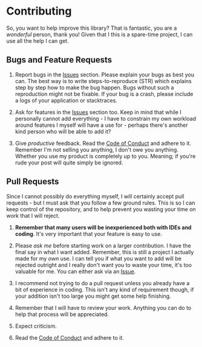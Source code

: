 # Contributing

So, you want to help improve this library? That is fantastic, you are a _wonderful_ person, thank you! Given that I this is a
spare-time project, I can use all the help I can get.

## Bugs and Feature Requests
1. Report bugs in the [Issues](https://github.com/craftersmine/packager/issues) section. Please explain your bugs as best you can. The best way is to write steps-to-reproduce (STR) which explains step by step how to make the bug happen. Bugs without such a reproduction might not be fixable. If your bug is a crash, please include a logs of your application or stacktraces. 

2. Ask for features in the [Issues](https://github.com/craftersmine/packager/issues) section too. Keep in mind that while I personally cannot add everything - I have to constrain my own workload around features I myself will have a use for - perhaps there's another kind person who will be able to add it?  

3. Give _productive_ feedback. Read the [Code of Conduct](https://github.com/craftersmine/packager/blob/master/CODE_OF_CONDUCT.md) and adhere to it. Remember I'm not selling you anything, I don't owe you anything. Whether you use my product is completely up to you. Meaning; if you're rude your post will quite simply be ignored.

## Pull Requests
Since I cannot possibly do everything myself, I will certainly accept pull requests - but I must ask that you follow a few ground rules. This is so I can keep control of the repository, and to help prevent you wasting your time on work that I will reject.

1. **Remember that many users will be inexperienced both with IDEs and coding**. It's very important that your feature is easy to use.  

2. Please _ask me_ before starting work on a larger contribution. I have the final say in what I want added. Remember, this is still a project I actually made for my _own_ use. I can tell you if what you want to add will be rejected outright and I really don't want you to waste your time, it's too valuable for me. You can either ask via an [Issue](https://github.com/craftersmine/packager/issues).  

3. I recommend not trying to do a pull request unless you already have a bit of experience in coding. This isn't any kind of requirement though, if your addition isn't too large you might get some help finishing.  

4. Remember that I will have to review your work. Anything you can do to help that process will be appreciated.  

5. Expect criticism.  

6. Read the [Code of Conduct](https://github.com/craftersmine/packager/blob/master/CODE_OF_CONDUCT.md) and adhere to it.
